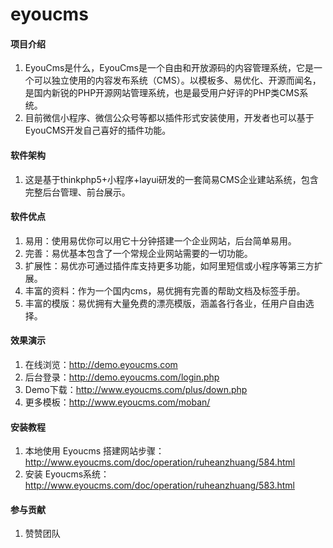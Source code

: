 # eyoucms

#### 项目介绍
1. EyouCms是什么，EyouCms是一个自由和开放源码的内容管理系统，它是一个可以独立使用的内容发布系统（CMS）。以模板多、易优化、开源而闻名，是国内新锐的PHP开源网站管理系统，也是最受用户好评的PHP类CMS系统。
2. 目前微信小程序、微信公众号等都以插件形式安装使用，开发者也可以基于EyouCMS开发自己喜好的插件功能。

#### 软件架构
1. 这是基于thinkphp5+小程序+layui研发的一套简易CMS企业建站系统，包含完整后台管理、前台展示。

#### 软件优点
1. 易用：使用易优你可以用它十分钟搭建一个企业网站，后台简单易用。
2. 完善：易优基本包含了一个常规企业网站需要的一切功能。
3. 扩展性：易优亦可通过插件库支持更多功能，如阿里短信或小程序等第三方扩展。
4. 丰富的资料：作为一个国内cms，易优拥有完善的帮助文档及标签手册。
5. 丰富的模版：易优拥有大量免费的漂亮模版，涵盖各行各业，任用户自由选择。

#### 效果演示

1. 在线浏览：http://demo.eyoucms.com
2. 后台登录：http://demo.eyoucms.com/login.php
3. Demo下载：http://www.eyoucms.com/plus/down.php
4. 更多模板：http://www.eyoucms.com/moban/

#### 安装教程

1. 本地使用 Eyoucms 搭建网站步骤：http://www.eyoucms.com/doc/operation/ruheanzhuang/584.html
2. 安装 Eyoucms系统：http://www.eyoucms.com/doc/operation/ruheanzhuang/583.html

#### 参与贡献

1. 赞赞团队